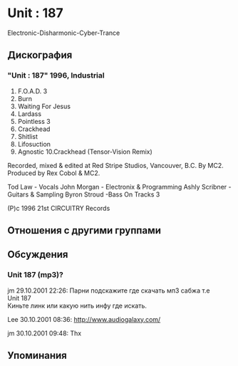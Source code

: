# Unit : 187

Electronic-Disharmonic-Cyber-Trance

## Дискография

### "Unit : 187" 1996, Industrial

1.  F.O.A.D. З
2.  Burn
3.  Waiting For Jesus
4.  Lardass
5.  Pointless З
6.  Crackhead
7.  Shitlist
8.  Lifosuction
9.  Agnostic
10.Crackhead (Tensor-Vision Remix)

Recorded, mixed & edited at Red Stripe Studios, Vancouver, B.C. By MC2.
Produced by Rex Cobol & MC2.

Tod Law - Vocals
John Morgan - Electronix & Programming
Ashly Scribner - Guitars & Sampling
Byron Stroud  -Bass On Tracks З

(P)c 1996 21st CIRCUITRY Records


## Отношения с другими группами


## Обсуждения

### Unit 187 (mp3)?

jm 29.10.2001 22:26:
Парни подскажите где скачать мп3 сабжа т.е<BR>Unit 187<BR>Киньте линк или какую нить инфу где искать.

Lee 30.10.2001 08:36:
<A HREF="http://www.audiogalaxy.com/" target="_blank">http://www.audiogalaxy.com/</A>

jm 30.10.2001 09:48:
Thx



## Упоминания

